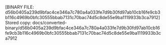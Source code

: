 [BINARY FILE: d56b0405a239d9bfac4ce346a7c780a4a033fe7d9b30fd97ab10cb16fe9cb3b116c4969b0bfc30555bbab7131c70bac74d5c8de55e9ba1119933b3ca7912]
Stored copy: docs/converted-binary/d56b0405a239d9bfac4ce346a7c780a4a033fe7d9b30fd97ab10cb16fe9cb3b116c4969b0bfc30555bbab7131c70bac74d5c8de55e9ba1119933b3ca7912
